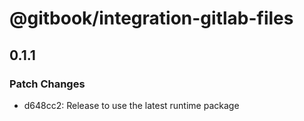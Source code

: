 # @gitbook/integration-gitlab-files

## 0.1.1

### Patch Changes

-   d648cc2: Release to use the latest runtime package
